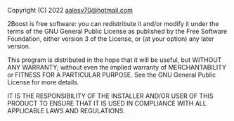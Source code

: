 Copyright (C) 2022 aalesv70@hotmail.com

2Boost is free software: you can redistribute it and/or modify it under the terms of the GNU General Public License as published by the Free Software Foundation, either version 3 of the License, or (at your option) any later version.

This program is distributed in the hope that it will be useful, but WITHOUT ANY WARRANTY; without even the implied warranty of MERCHANTABILITY or FITNESS FOR A PARTICULAR PURPOSE. See the GNU General Public License for more details.

IT IS THE RESPONSIBILITY OF THE INSTALLER AND/OR USER OF THIS PRODUCT TO ENSURE THAT IT IS USED IN COMPLIANCE WITH ALL APPLICABLE LAWS AND REGULATIONS.

